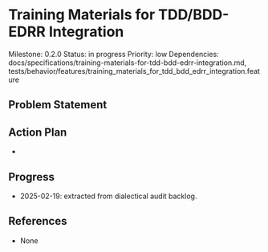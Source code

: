# Training Materials for TDD/BDD-EDRR Integration
Milestone: 0.2.0
Status: in progress
Priority: low
Dependencies: docs/specifications/training-materials-for-tdd-bdd-edrr-integration.md, tests/behavior/features/training_materials_for_tdd_bdd_edrr_integration.feature

## Problem Statement
<description>


## Action Plan
- <tasks>

## Progress
- 2025-02-19: extracted from dialectical audit backlog.

## References
- None
